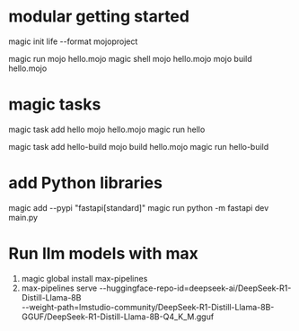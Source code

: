 # modular getting started
magic init life --format mojoproject

magic run mojo hello.mojo
magic shell
mojo hello.mojo
mojo build hello.mojo

# magic tasks
magic task add hello mojo hello.mojo
magic run hello

magic task add hello-build mojo build hello.mojo
magic run hello-build

# add Python libraries
magic add --pypi "fastapi[standard]"
magic run python -m fastapi dev main.py

# Run llm models with max
1. magic global install max-pipelines
2. max-pipelines serve --huggingface-repo-id=deepseek-ai/DeepSeek-R1-Distill-Llama-8B \
--weight-path=lmstudio-community/DeepSeek-R1-Distill-Llama-8B-GGUF/DeepSeek-R1-Distill-Llama-8B-Q4_K_M.gguf